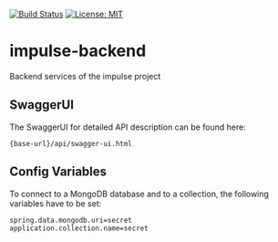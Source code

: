 [![Build Status](https://travis-ci.org/pixelstuermer/impulse-backend.svg?branch=master)](https://travis-ci.org/pixelstuermer/impulse-backend)
[![License: MIT](https://img.shields.io/badge/License-MIT-yellow.svg)](https://opensource.org/licenses/MIT)

# impulse-backend
Backend services of the impulse project

## SwaggerUI
The SwaggerUI for detailed API description can be found here:

    {base-url}/api/swagger-ui.html

## Config Variables
To connect to a MongoDB database and to a collection, the following variables have to be set:

    spring.data.mongodb.uri=secret
    application.collection.name=secret